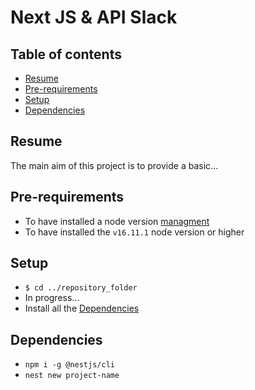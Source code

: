 # Next JS & API Slack
## Table of contents
* [Resume](#resume)
* [Pre-requirements](#pre-requirements)
* [Setup](#setup)
* [Dependencies](#dependencies)

## Resume
The main aim of this project is to provide a basic...
## Pre-requirements
* To have installed a node version [managment](https://github.com/nvm-sh/nvm)
* To have installed the ``v16.11.1`` node version or higher
## Setup
* ``$ cd ../repository_folder``
* In progress...
* Install all the [Dependencies](#dependencies)
## Dependencies
* ``npm i -g @nestjs/cli ``
* ``nest new project-name``